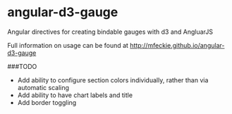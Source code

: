 angular-d3-gauge
================

Angular directives for creating bindable gauges with d3 and AngluarJS

Full information on usage can be found at  http://mfeckie.github.io/angular-d3-gauge

###TODO
 * Add ability to configure section colors individually, rather than via automatic scaling
 * Add ability to have chart labels and title
 * Add border toggling

